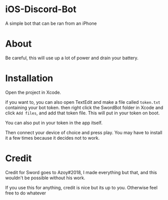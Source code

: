 # iOS-Discord-Bot
A simple bot that can be ran from an iPhone
# About
Be careful, this will use up a lot of power and drain your battery.
# Installation
Open the project in Xcode. 

if you want to, you can also open TextEdit and make a file called `token.txt` containing your bot token. then right click the SwordBot folder in Xcode and click `Add files`, and add that token file. This will put in your token on boot.

You can also put in your token in the app itself.

Then connect your device of choice and press play. You may have to install it a few times because it decides not to work.

# Credit
Credit for Sword goes to Azoy#2018, I made everything but that, and this wouldn't be possible without his work.

If you use this for anything, credit is nice but its up to you. Otherwise feel free to do whatever
